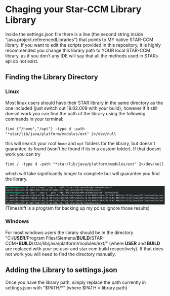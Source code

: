 # Chaging your Star-CCM Library Library
Inside the settings.json file there is a line (the second string inside "java.project.referencedLibraries") that points to MY native STAR-CCM library. If you want to edit the scripts provided in this repository, it is highly recommended you change this library path to YOUR local STAR-CCM library, as if you don't any IDE will say that all the methods used in STARs api do not exist.

## Finding the Library Directory
### Linux
Most linux users should have their STAR library in the same directory as the one included (just switch out 19.02.009 with your build), however if it still doesnt work you can find the path of the library using the following commands in your terminal:
```
find {"/home","/opt"} -type d -path "*star/lib/java/platform/modules/ext" 2>/dev/null
```
this will search your root `home` and `opt` folders for the library, but doesn't guarantee its found (won't be found if its in a custom folder). If that doesnt work you can try
```
find / -type d -path "*star/lib/java/platform/modules/ext" 2>/dev/null
```
which will take significantly longer to complete but will guarantee you find the library.

![image](Linux%20Path%20Find.png)
(Timeshift is a program for backing up my pc so ignore those results)

### Windows
For most windows users the library should be in the directory "C:/__USER__/Program Files/Siemens/__BUILD__/STAR-CCM+__BUILD__/star/lib/java/platform/modules/ext/" (where __USER__ and __BUILD__ are replaced with your pc user and star ccm build respectively). If that does not work you will need to find the directory manually.

## Adding the Library to settings.json
Once you have the library path, simply replace the path currently in settings.json with "$PATH/*" (where $PATH = library path)